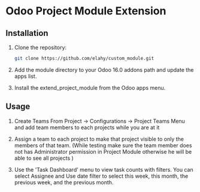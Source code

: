# Odoo Project Module Extension

## Installation

1. Clone the repository:
    ```bash
    git clone https://github.com/elahy/custom_module.git
    ```

2. Add the module directory to your Odoo 16.0 addons path and update the apps list.

3. Install the extend_project_module from the Odoo apps menu.

## Usage
 
1. Create Teams From Project -> Configurations -> Project Teams Menu and add team members to each projects while you are at it
2. Assign a team to each project to make that project visible to only the members of that team. (While testing make sure the team member does not has Administrator permission in Project Module otherwise he will be able to see all projects )

3. Use the 'Task Dashboard' menu to view task counts with filters. You can select Assignee and Use date filter to select this week, this month, the previous week, and the previous month.
